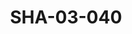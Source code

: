---
pid: SHA-03-040
title: SHA-03-040
language: ar
original_label: 
rights: شرحبيل احمد
location_of_original: شرحبيل احمد
photographer_or_studio: وزارة الاعلام التونسي
scanned_from: photograph 18.1 by 23.9
_date: '1965'
location: تونس
description: شرحبيل احمد الفرقة
additional_notes: 
permission_display: 'yes'
on_server: 'no'
on_website: 'no'
permalink: /photopages/ar/SHA-03-040.html
layout: photo-page
---